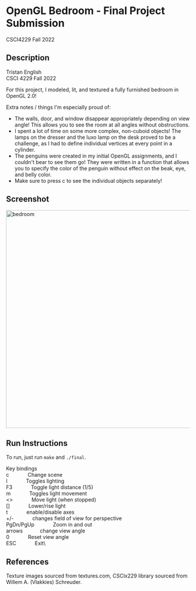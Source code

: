 # OpenGL Bedroom - Final Project Submission
CSCI4229 Fall 2022

## Description
Tristan English\
CSCI 4229 Fall 2022

For this project, I modeled, lit, and textured a fully furnished bedroom in OpenGL 2.0!

Extra notes / things I'm especially proud of:
- The walls, door, and window disappear appropriately depending on view angle! This allows you to see the room at all angles without obstructions.
- I spent a lot of time on some more complex, non-cuboid objects! The lamps on the dresser and the luxo lamp on the desk proved to be a challenge, as I had to define individual vertices at every point in a cylinder.
- The penguins were created in my initial OpenGL assignments, and I couldn't bear to see them go! They were written in a function that allows you to specify the color of the penguin without effect on the beak, eye, and belly color.
- Make sure to press c to see the individual objects separately!

## Screenshot

<img width="595" alt="bedroom" src="https://user-images.githubusercontent.com/71680462/230977126-93a92f38-7d58-4bca-bea2-6badbbcfd371.png">

## Run Instructions

To run, just run `make` and `./final`.

Key bindings\
  c &nbsp; &nbsp; &nbsp; &nbsp; &nbsp; &nbsp; Change scene\
  l &nbsp; &nbsp; &nbsp; &nbsp; &nbsp; &nbsp; Toggles lighting\
  F3 &nbsp; &nbsp; &nbsp; &nbsp; &nbsp; &nbsp; Toggle light distance (1/5)\
  m &nbsp; &nbsp; &nbsp; &nbsp; &nbsp; &nbsp; Toggles light movement\
  <> &nbsp; &nbsp; &nbsp; &nbsp; &nbsp; &nbsp; Move light (when stopped)\
  [] &nbsp; &nbsp; &nbsp; &nbsp; &nbsp; &nbsp; Lower/rise light\
  t &nbsp; &nbsp; &nbsp; &nbsp; &nbsp; &nbsp; enable/disable axes\
  +/- &nbsp; &nbsp; &nbsp; &nbsp; &nbsp; &nbsp; changes field of view for perspective\
  PgDn/PgUp &nbsp; &nbsp; &nbsp; &nbsp; &nbsp; &nbsp; Zoom in and out\
  arrows &nbsp; &nbsp; &nbsp; &nbsp; &nbsp; &nbsp;change view angle\
  0 &nbsp; &nbsp; &nbsp; &nbsp; &nbsp; &nbsp; Reset view angle\
  ESC &nbsp; &nbsp; &nbsp; &nbsp; &nbsp; &nbsp; Exit\
  
## References
Texture images sourced from textures.com, CSCIx229 library sourced from Willem A. (Vlakkies) Schreuder.
